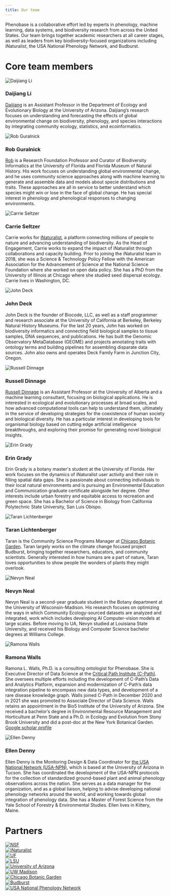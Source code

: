 ```yaml
---
title: Our team
---
```


Phenobase is a collaborative effort led by experts in phenology, machine learning, data systems, and biodiversity research from across the United States. Our team brings together academic researchers at all career stages, as well as leaders from key biodiversity-focused organizations including iNaturalist, the USA National Phenology Network, and Budburst.

# Core team members

<div class="team-grid">
  <div class="team-member">
    <img src="/images/PIs/dli.png" alt="Daijiang Li" class="team-photo">
    <h3>Daijiang Li</h3>
    <p><a href="https://www.dlilab.com/" target="_blank" rel="noopener">Daijiang</a> is an Assistant Professor in the Department of Ecology and Evolutionary Biology at the University of Arizona. Daijiang’s research focuses on understanding and forecasting the effects of global environmental change on biodiversity, phenology, and species interactions by integrating community ecology, statistics, and ecoinformatics.</p>
  </div>
  
  <div class="team-member">
    <img src="/images/PIs/robgur.png" alt="Rob Guralnick" class="team-photo">
    <h3>Rob Guralnick</h3>
    <p><a href="https://www.gurlab.net/" target="_blank" rel="noopener">Rob</a> is a Research Foundation Professor and Curator of Biodiversity Informatics at the University of Florida and Florida Museum of Natural History. His work focuses on understanding global environmental change, and he uses community science approaches along with machine learning to generate and assemble data and models about specie distributions and traits.  These approaches are all in service to better understand which species might win or lose in the face of global change. He has special interest in phenology and phenological responses to changing environments.</p>
  </div>

  <div class="team-member">
    <img src="/images/PIs/carrie.jpg" alt="Carrie Seltzer" class="team-photo">
    <h3>Carrie Seltzer</h3>
    <p>Carrie works for <a href="https://www.inaturalist.org/" target="_blank" rel="noopener">iNaturalist</a>, a platform connecting millions of people to nature and advancing understanding of biodiversity. As the Head of Engagement, Carrie works to expand the impact of iNaturalist through collaborations and capacity building. Prior to joining the iNaturalist team in 2018, she was a Science & Technology Policy Fellow with the American Association for the Advancement of Science at the National Science Foundation where she worked on open data policy. She has a PhD from the University of Illinois at Chicago where she studied seed dispersal ecology. Carrie lives in Washington, DC.</p>
  </div>

  <div class="team-member">
    <img src="/images/PIs/john.png" alt="John Deck" class="team-photo">
    <h3>John Deck</h3>
    <p>John Deck is the founder of Biocode, LLC, as well as a staff programmer and research associate at the University of California at Berkeley, Berkeley Natural History Museums. For the last 20 years, John has worked on biodiversity informatics and connecting field biological samples to tissue samples, DNA sequences, and publications. He has built the Genomic Observatory MetaDatabase (GEOME) and projects annotating traits with ontology terms and building pipelines for assembling disparate data sources. John also owns and operates Deck Family Farm in Junction City, Oregon.</p>
  </div>

  <div class="team-member">
    <img src="/images/PIs/russell.png" alt="Russell Dinnage" class="team-photo">
    <h3>Russell Dinnage</h3>
    <p><a href="https://rdinnager.github.io/dinnage_lab_website/" target="_blank" rel="noopener">Russell Dinnage</a> is an Assistant Professor at the University of Alberta and a machine learning consultant, focusing on biological applications. He is interested in ecological and evolutionary processes at broad scales, and how advanced computational tools can help to understand them, ultimately in the service of developing strategies for the coexistence of human society and biological diversity. He has a particular interest in developing tools for organismal biology based on cutting edge artificial intelligence breakthroughs, and exploring their promise for generating novel biological insights.</p>
  </div>
  
  <div class="team-member">
    <img src="/images/PIs/erin.png" alt="Erin Grady" class="team-photo">
    <h3>Erin Grady</h3>
    <p>Erin Grady is a botany master's student at the University of Florida. Her work focuses on the dynamics of iNaturalist user activity and their role in filling spatial data gaps. She is passionate about connecting individuals to their local natural environments and is pursuing an Environmental Education and Communication graduate certificate alongside her degree. Other interests include urban forestry and equitable access to recreation and green space. She has a Bachelor of Science in Biology from California Polytechnic State University, San Luis Obispo.</p>
  </div>

  <div class="team-member">
    <img src="/images/PIs/taran.png" alt="Taran Lichtenberger" class="team-photo">
    <h3>Taran Lichtenberger</h3>
    <p>Taran is the Community Science Programs Manager at <a href="https://chicagobotanic.org/" target="_blank" rel="noopener">Chicago Botanic Garden</a>. Taran largely works on the climate change focused project Budburst, bringing together researchers, educators, and community scientists. Generally interested in how humans are a part of nature, Taran loves opportunities to show people the wonders of plants they might overlook.</p>
  </div>

  <div class="team-member">
    <img src="/images/PIs/nevyn.jpeg" alt="Nevyn Neal" class="team-photo">
    <h3>Nevyn Neal</h3>
    <p>Nevyn Neal is a second-year graduate student in the Botany department at the University of Wisconsin-Madison. His research focuses on optimizing the ways in which Community Ecology-sourced datasets are analyzed and integrated, work which includes developing AI Computer-vision models at large scales. Before moving to UA, Nevyn studied at Louisiana State University, and received his Biology and Computer Science bachelor degrees at Williams College.</p>
  </div>

  <div class="team-member">
    <img src="/images/PIs/ramona.png" alt="Ramona Walls" class="team-photo">
    <h3>Ramona Walls</h3>
    <p>Ramona L. Walls, Ph.D. is a consulting ontologist for Phenobase. She is Executive Director of Data Science at the <a href="https://c-path.org/" target="_blank" rel="noopener">Critical Path Institute (C-Path)</a>. She oversees multiple efforts including the development of C-Path’s Data and Analytics Platform, expansion and modernization of C-Path’s data integration pipeline to encompass new data types, and development of a rare disease knowledge graph. Walls joined C-Path in December 2020 and in 2021 she was promoted to Associate Director of Data Science. Walls retains an appointment in the Bio5 Institute of the University of Arizona. She received a bachelor’s degree in Environmental Resource Management and Horticulture at Penn State and a Ph.D. in Ecology and Evolution from Stony Brook University and did a post-doc at the New York Botanical Garden. <a href="https://scholar.google.com/citations?hl=en&user=rEhRmsYAAAAJ" target="_blank" rel="noopener">Google scholar profile</a></p>
  </div>

  <div class="team-member">
    <img src="/images/PIs/ellen.png" alt="Ellen Denny" class="team-photo">
    <h3>Ellen Denny</h3>
    <p>Ellen Denny is the Monitoring Design & Data Coordinator for <a href="https://www.usanpn.org/usa-national-phenology-network" target="_blank" rel="noopener">the USA National Network (USA-NPN)</a>, which is based at the University of Arizona in Tucson. She has coordinated the development of the USA-NPN protocols for the collection of standardized ground-based plant and animal phenology observations across the nation. She serves as a data manager for the organization, and as a global liaison, helping to advise developing national phenology networks around the world, and working towards global integration of phenology data. She has a Master of Forest Science from the Yale School of Forestry & Environmental Studies. Ellen lives in Kittery, Maine.</p>
  </div>
</div>

# Partners


<div class="partner-grid">
  <div class="partner-member">
    <a href="https://www.nsf.gov/" target="_blank" rel="noopener">
      <img src="/images/NSF_logo.png" alt="NSF" class="partner-logo">
    </a>
  </div>
  <div class="partner-member">
    <a href="https://www.inaturalist.org/" target="_blank" rel="noopener">
      <img src="/images/inaturalist_logo.png" alt="iNaturalist" class="partner-logo">
    </a>
  </div>

  <div class="partner-member">
    <a href="https://www.ufl.edu/" target="_blank" rel="noopener">
      <img src="/images/uf_logo.png" alt="UF" class="partner-logo">
    </a>
  </div>

  <div class="partner-member">
    <a href="https://www.lsu.edu/" target="_blank" rel="noopener">
      <img src="/images/lsu_logo.png" alt="LSU" class="partner-logo">
    </a>
  </div>
  <div class="partner-member">
    <a href="https://www.arizona.edu/" target="_blank" rel="noopener">
      <img src="/images/uarizona_logo.png" alt="University of Arizona" class="partner-logo">
    </a>
  </div>
  <div class="partner-member">
    <a href="https://www.wisc.edu/" target="_blank" rel="noopener">
      <img src="/images/uw_madison_logo.png" alt="UW Madison" class="partner-logo">
    </a>
  </div>
  <div class="partner-member">
    <a href="https://www.chicagobotanic.org/" target="_blank" rel="noopener">
      <img src="/images/chicago_botanic_garden_logo.jpg" alt="Chicago Botanic Garden" class="partner-logo">
    </a>
  </div>
  <div class="partner-member">
    <a href="https://budburst.org/" target="_blank" rel="noopener">
      <img src="/images/budburst_logo.png" alt="Budburst" class="partner-logo">
    </a>
  </div>
  <div class="partner-member">
    <a href="https://www.usanpn.org/" target="_blank" rel="noopener">
      <img src="/images/npn_logo.png" alt="USA National Phenology Network" class="partner-logo">
    </a>
  </div>

  <!-- Add more partner logos as needed -->
</div>

